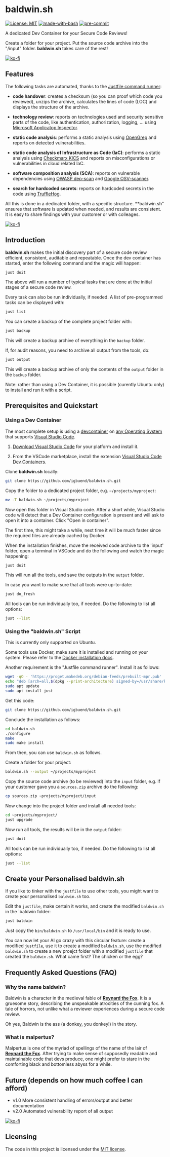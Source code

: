 # baldwin.sh
[![License: MIT](https://img.shields.io/badge/License-MIT-yellow.svg)](LICENSE)
[![made-with-bash](https://img.shields.io/badge/Made%20with-Bash-1f425f.svg)](https://www.gnu.org/software/bash/)
[![pre-commit](https://img.shields.io/badge/pre--commit-enabled-brightgreen?logo=pre-commit&logoColor=white)](https://github.com/pre-commit/pre-commit)

A dedicated Dev Container for your Secure Code Reviews!

Create a folder for your project. Put the source code archive into the "/input" folder. **baldwin.sh** takes care of the rest!

[![ko-fi](https://ko-fi.com/img/githubbutton_sm.svg)](https://ko-fi.com/igbuend)

## Features

The following tasks are automated, thanks to the [Justfile command runner](https://github.com/casey/just):

- **code handover**: creates a checksum (so you can proof which code you reviewed), unzips the archive, calculates the lines of code (LOC) and displays the structure of the archive.

- **technology review**: reports on technologies used and security sensitive parts of the code, like authentication, authorization, logging, ... using [Microsoft Applicatop Inspector](https://github.com/microsoft/ApplicationInspector).

- **static code analysis**: performs a static analysis using [OpenGrep](https://github.com/opengrep/opengrep) and reports on detected vulnerabilities.

- **static code analysis of Infrastructure as Code (IaC)**: performs a static analysis using [Checkmarx KICS](https://github.com/Checkmarx/kics) and reports on misconfigurations or vulnerabilities in cloud related IaC.

- **software composition analysis (SCA)**: reports on vulnerable dependencies using [OWASP dep-scan](https://github.com/owasp-dep-scan/dep-scan) and [Google OSV-scanner](https://github.com/google/osv-scanner).

- **search for hardcoded secrets**: reports on hardcoded secrets in the code using [TruffleHog](https://github.com/trufflesecurity/trufflehog).

All this is done in a dedicated folder, with a specific structure. **baldwin.sh" ensures that software is updated when needed, and results are consistent. It is easy to share findings with your customer or with colleages.

[![ko-fi](https://ko-fi.com/img/githubbutton_sm.svg)](https://ko-fi.com/igbuend)

## Introduction

**baldwin.sh** makes the initial discovery part of a secure code review efficient, consistent, auditable and repeatable. Once the dev container has started, enter the following command and the magic will happen:

```bash
just doit
```
The above will run a number of typical tasks that are done at the initial stages of a secure code review.

Every task can also be run individually, if needed. A list of pre-programmed tasks can be displayed with:

```bash
just list
```

You can create a backup of the complete project folder with:

```bash
just backup
```
This will create a backup archive of everything in the `backup` folder.

If, for audit reasons, you need to archive all output from the tools, do:

```bash
just output
```
This will create a backup archive of only the contents of the `output` folder in the `backup` folder.

Note: rather than using a Dev Container, it is possible (curently Ubuntu only) to install and run it with a script.

## Prerequisites and Quickstart

### Using a Dev Container

The most complete setup is using a [devcontainer](https://containers.dev/) on [any Operating System](https://code.visualstudio.com/Download) that supports [Visual Studio Code](https://code.visualstudio.com/).

1. [Download Visual Studio Code](https://code.visualstudio.com/Download) for your platform and install it.

2. From the VSCode marketplace, install the extension [Visual Studio Code Dev Containers](https://marketplace.visualstudio.com/items?itemName=ms-vscode-remote.remote-containers).

Clone **baldwin.sh** locally:

```bash
git clone https://github.com/igbuend/baldwin.sh.git
```
Copy the folder to a dedicated project folder, e.g. `~/projects/myproject`:

```bash
mv -T baldwin.sh ~/projects/myproject
```

Now open this folder in Visual Studio code. After a short while, Visual Studio code will detect that a Dev Container configuration is present and will ask to open it into a container. Click "Open in container".

The first time, this might take a while, next time it will be much faster since the required files are already cached by Docker.

When the installation finishes, move the received code archive to the 'input' folder, open a terminal in VSCode and do the following and watch the magic happening:

```bash
just doit
```
This will run all the tools, and save the outputs in the `output` folder.

In case you want to make sure that all tools were up-to-date:

```bash
just do_fresh
```

All tools can be run individually too, if needed. Do the following to list all options:

```bash
just --list
```

### Using the "baldwin.sh" Script

This is currently only supported on Ubuntu.

Some tools use Docker, make sure it is installed and running on your system. Please refer to the [Docker installation docs](https://docs.docker.com/engine/install/ubuntu/).


Another requirement is the "Justfile command runner". Install it as follows:

```bash
wget -qO - 'https://proget.makedeb.org/debian-feeds/prebuilt-mpr.pub' | gpg --dearmor | sudo tee /usr/share/keyrings/prebuilt-mpr-archive-keyring.gpg 1> /dev/null
echo "deb [arch=all,$(dpkg --print-architecture) signed-by=/usr/share/keyrings/prebuilt-mpr-archive-keyring.gpg] https://proget.makedeb.org prebuilt-mpr $(lsb_release -cs)" | sudo tee /etc/apt/sources.list.d/prebuilt-mpr.list
sudo apt update
sudo apt install just
```

Get this code:

```bash
git clone https://github.com/igbuend/baldwin.sh.git
```

Conclude the installation as follows:

```bash
cd baldwin.sh
./configure
make
sudo make install
```

From then, you can use `baldwin.sh` as follows.

Create a folder for your project:

```bash
baldwin.sh --output ~/projects/myproject
```

Copy the source code archive (to be reviewed) into the `input` folder, e.g. if your customer gave you a `sources.zip` archive do the following:

```bash
cp sources.zip ~projects/myproject/input
```

Now change into the project folder and install all needed tools:

```bash
cd ~projects/myproject/
just upgrade
```

Now run all tools, the results will be in the `output` folder:

```bash
just doit
```

All tools can be run individually too, if needed. Do the following to list all options:

```bash
just --list
```

## Create your Personalised baldwin.sh

If you like to tinker with the `justfile` to use other tools, you might want to create your personalised `baldwin.sh` too.

Edit the `justfile`, make certain it works, and create the modified `baldwin.sh` in the `baldwin folder:

```bash
just baldwin
```

Just copy the `bin/baldwin.sh` to `/usr/local/bin` and it is ready to use.

You can now let your AI go crazy with this circular feature: create a modified `justfile`, use it to create a modified `baldwin.sh`, use the modified `baldwin.sh` to create a new proejct folder with a modified `justfile` that created the `baldwin.sh`. What came first? The chicken or the egg?

## Frequently Asked Questions (FAQ)

### Why the name **baldwin**?

Baldwin is a character in the medieval fable of [**Reynard the Fox**](https://en.wikipedia.org/wiki/Reynard_the_Fox). It is a gruesome story, describing the unspeakable atrocities of the cunning fox. A tale of horrors, not unlike what a reviewer experiences during a secure code review.

Oh yes, Baldwin is the ass (a donkey, you donkey!) in the story.

### What is **malpertus**?

Malpertus is one of the myriad of spellings of the name of the lair of [**Reynard the Fox**](https://en.wikipedia.org/wiki/Reynard_the_Fox). After trying to make sense of supposedly readable and maintainable code that devs produce, one might prefer to stare in the comforting black and bottomless abyss for a while.

## Future (depends on how much coffee I can afford)

- v1.0 More consistent handling of errors/output and better documentation
- v2.0 Automated vulnerability report of all output

[![ko-fi](https://ko-fi.com/img/githubbutton_sm.svg)](https://ko-fi.com/igbuend)

## Licensing

The code in this project is licensed under the [MIT license](LICENSE).